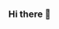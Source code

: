 ### Hi there 👋

<!--
**Harshit-0307/Harshit-0307** is a ✨ _special_ ✨ repository because its `README.md` (this file) appears on your GitHub profile.

Here are some ideas to get you started:

- 🌱 I’m currently learning Data Structures
- 👯 I’m looking to collaborate on Python Bases Projects
- 🤔 I’m looking for help with Machine Learning Algorithms
-->
